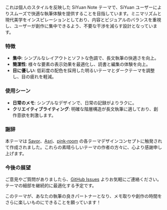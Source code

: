 これは個人のスタイルを反映した SiYuan Note テーマで、SiYuan ユーザーによりスムーズで快適な執筆体験を提供することを目指しています。ミニマリズムと現代美学をインスピレーションとしており、内容とビジュアルのバランスを重視し、ユーザーが創作に集中できるよう、不要な干渉を減らす設計となっています。

### 特徴

- **集中**: シンプルなレイアウトとソフトな色調で、長文執筆の快適さを向上。
- **簡潔性**: 様々な要素の表示効果を最適化し、読書と編集の体験を向上。
- **目に優しい**: 低彩度の配色を採用した明るいテーマとダークテーマを調整し、目の疲れを軽減。

### 使用シーン

- **日常のメモ**: シンプルなデザインで、日常の記録がよりラクに。
- **クリエイティブライティング**: 明確な階層構造が長文執筆に適しており、創作意欲を刺激します。

### 謝辞

本テーマは [Savor](https://github.com/royc01/notion-theme)、[Asri](https://github.com/mustakshif/Asri)、[pink-room](https://github.com/StarDustSheep/pink-room) の各テーマデザインコンセプトに触発されて作成されました。これらの素晴らしいテーマの作者の方々に、心より感謝申し上げます。

### 今後の展望

ご意見やご質問がありましたら、[GitHub Issues](https://github.com/TCOTC/Whisper/issues) よりお気軽にご連絡ください。テーマの細部を継続的に最適化する予定です。

このテーマが、あなたの執筆の良きパートナーとなり、メモ取りや創作の時間をさらに楽しいものにできることを願っています！
